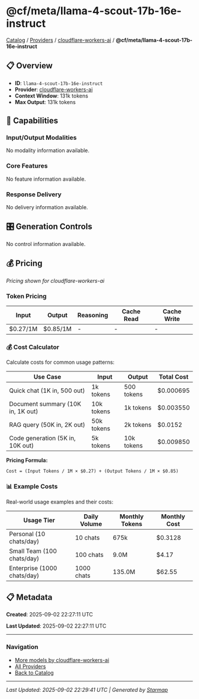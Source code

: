 # @cf/meta/llama-4-scout-17b-16e-instruct
  
[Catalog](../../../..) / [Providers](../../..) / [cloudflare-workers-ai](../..) / **@cf/meta/llama-4-scout-17b-16e-instruct**


## 📋 Overview
  
- **ID**: `llama-4-scout-17b-16e-instruct`
- **Provider**: [cloudflare-workers-ai](../)
- **Context Window**: 131k tokens
- **Max Output**: 131k tokens
  
## 🎯 Capabilities
  
### Input/Output Modalities
  
No modality information available.
  
### Core Features
  
No feature information available.
  
### Response Delivery
  
No delivery information available.
  
## 🎛️ Generation Controls
  
No control information available.
  
## 💰 Pricing
  
*Pricing shown for cloudflare-workers-ai*
  
  
### Token Pricing
  
| Input | Output | Reasoning | Cache Read | Cache Write |
|---------|---------|---------|---------|---------|
| $0.27/1M | $0.85/1M | - | - | - |

  
### 💰 Cost Calculator
  
Calculate costs for common usage patterns:
  
  
| Use Case | Input | Output | Total Cost |
|---------|---------|---------|---------|
| Quick chat (1K in, 500 out) | 1k tokens | 500 tokens | $0.000695 |
| Document summary (10K in, 1K out) | 10k tokens | 1k tokens | $0.003550 |
| RAG query (50K in, 2K out) | 50k tokens | 2k tokens | $0.0152 |
| Code generation (5K in, 10K out) | 5k tokens | 10k tokens | $0.009850 |

  
**Pricing Formula:**
  
```
Cost = (Input Tokens / 1M × $0.27) + (Output Tokens / 1M × $0.85)
```
  
### 📊 Example Costs
  
Real-world usage examples and their costs:
  
  
| Usage Tier | Daily Volume | Monthly Tokens | Monthly Cost |
|---------|---------|---------|---------|
| Personal (10 chats/day) | 10 chats | 675k | $0.3128 |
| Small Team (100 chats/day) | 100 chats | 9.0M | $4.17 |
| Enterprise (1000 chats/day) | 1000 chats | 135.0M | $62.55 |

  
## 📋 Metadata
  
**Created**: 2025-09-02 22:27:11 UTC
  
**Last Updated**: 2025-09-02 22:27:11 UTC
  
  
---
  
  
### Navigation

- [More models by cloudflare-workers-ai](../)
- [All Providers](../../../../providers)
- [Back to Catalog](../../../..)


---
_Last Updated: 2025-09-02 22:29:41 UTC | Generated by [Starmap](https://github.com/agentstation/starmap)_
